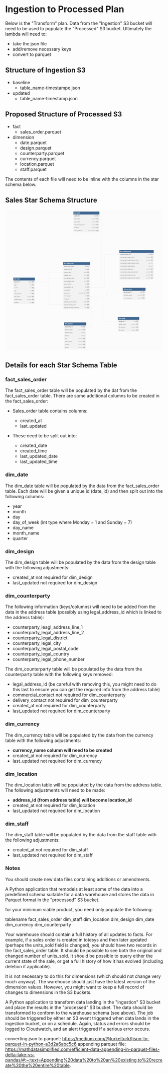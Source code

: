 # Ingestion to Processed Plan
Below is the "Transform" plan. Data from the "Ingestion" S3 bucket will need to be used to populate the "Processed" S3 bucket.
Ultimately the lambda will need to:
- take the json file
- add/remove necessary keys
- convert to parquet

## Structure of Ingestion S3
- baseline
    - table_name-timestampe.json
- updated
    - table_name-timestamp.json

## Proposed Structure of Processed S3
- fact
    - sales_order.parquet
- dimension
    - date.parquet
    - design.parquet
    - counterparty.parquet
    - currency.parquet
    - location.parquet
    - staff.parquet

The contents of each file will need to be inline with the columns in the star schema below.
## Sales Star Schema Structure
![alt text](erd_diagrams/Sales%20Schema.jpg)

## Details for each Star Schema Table
### fact_sales_order
The fact_sales_order table will be populated by the dat from the fact_sales_order table.
There are some additional columns to be created in the fact_sales_order:
- Sales_order table contains columns:
    - created_at
    - last_updated

- These need to be split out into:
    - created_date
    - created_time
    - last_updated_date
    - last_updated_time

### dim_date
The dim_date table will be populated by the data from the fact_sales_order table.
Each date will be given a unique id (date_id) and then split out into the following columns:
- year
- month
- day
- day_of_week (int type where Monday = 1 and Sunday = 7)
- day_name
- month_name
- quarter

### dim_design
The dim_design table will be populated by the data from the design table with the following adjustments:
- created_at not required for dim_design
- last_updated not required for dim_design

### dim_counterparty
The following information (keys/columns) will need to be added from the data in the address table (possibly using legal_address_id which is linked to the address table):
- counterparty_leagl_address_line_1
- counterparty_legal_address_line_2
- counterparty_legal_district
- counterparty_legal_city
- counterparty_legal_postal_code
- counterparty_legal_country
- counterparty_legal_phone_number

The dim_counterparty table will be populated by the data from the counterparty table with the following keys removed:
- legal_address_id (be careful with removing this, you might need to do this last to ensure you can get the required info from the address table)
- commercial_contact not required for dim_counterparty
- delivery_contact not required for dim_counterparty
- created_at not required for dim_counterparty
- last_updated not required for dim_counterparty

### dim_currency
The dim_currency table will be populated by the data from the currency table with the following adjustments:
- **currency_name column will need to be created**
- created_at not required for dim_currency
- last_updated not required for dim_currency

### dim_location
The dim_location table will be populated by the data from the address table.
The following adjustments will need to be made:
- **address_id (from address table) will become location_id**
- created_at not required for dim_location
- last_updated not required for dim_location

### dim_staff
The dim_staff table will be populated by the data from the staff table with the following adjustments:
- created_at not required for dim_staff
- last_updated not required for dim_staff

### Notes
You should create new data files containing additions or amendments.

A Python application that remodels at least some of the data into a predefined schema suitable for a data warehouse and stores the data in Parquet format in the "processed" S3 bucket.

for your minimum viable product, you need only populate the following:

tablename
fact_sales_order
dim_staff
dim_location
dim_design
dim_date
dim_currency
dim_counterparty

Your warehouse should contain a full history of all updates to facts. For example, if a sales order is created in totesys and then later updated (perhaps the units_sold field is changed), you should have two records in the fact_sales_order table. It should be possible to see both the original and changed number of units_sold. It should be possible to query either the current state of the sale, or get a full history of how it has evolved (including deletion if applicable).

It is not necessary to do this for dimensions (which should not change very much anyway). The warehouse should just have the latest version of the dimension values. However, you might want to keep a full record of changes to dimensions in the S3 buckets.

A Python application to transform data landing in the "ingestion" S3 bucket and place the results in the "processed" S3 bucket. The data should be transformed to conform to the warehouse schema (see above). The job should be triggered by either an S3 event triggered when data lands in the ingestion bucket, or on a schedule. Again, status and errors should be logged to Cloudwatch, and an alert triggered if a serious error occurs.

converting json to parquet: https://medium.com/@turkelturk/tjson-to-parquet-in-python-a3d2a6abc5c6
appending parquet file: https://mathdatasimplified.com/efficient-data-appending-in-parquet-files-delta-lake-vs-pandas/#:~:text=Appending%20data%20to%20an%20existing,to%20recreate%20the%20entire%20table.